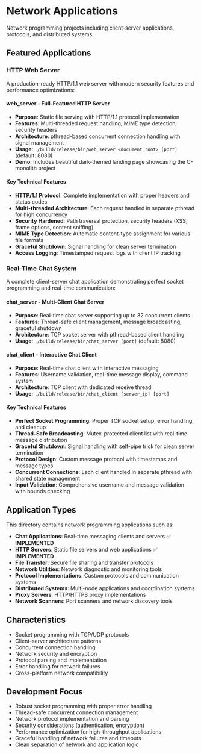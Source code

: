 # Network Applications

Network programming projects including client-server applications, protocols, and distributed systems.

## Featured Applications

### HTTP Web Server

A production-ready HTTP/1.1 web server with modern security features and performance optimizations:

#### **web_server** - Full-Featured HTTP Server

- **Purpose**: Static file serving with HTTP/1.1 protocol implementation
- **Features**: Multi-threaded request handling, MIME type detection, security headers
- **Architecture**: pthread-based concurrent connection handling with signal management
- **Usage**: `./build/release/bin/web_server <document_root> [port]` (default: 8080)
- **Demo**: Includes beautiful dark-themed landing page showcasing the C-monolith project

#### Key Technical Features

- **HTTP/1.1 Protocol**: Complete implementation with proper headers and status codes
- **Multi-threaded Architecture**: Each request handled in separate pthread for high concurrency
- **Security Hardened**: Path traversal protection, security headers (XSS, frame options, content sniffing)
- **MIME Type Detection**: Automatic content-type assignment for various file formats
- **Graceful Shutdown**: Signal handling for clean server termination
- **Access Logging**: Timestamped request logs with client IP tracking

### Real-Time Chat System

A complete client-server chat application demonstrating perfect socket programming and real-time communication:

#### **chat_server** - Multi-Client Chat Server

- **Purpose**: Real-time chat server supporting up to 32 concurrent clients
- **Features**: Thread-safe client management, message broadcasting, graceful shutdown
- **Architecture**: TCP socket server with pthread-based client handling
- **Usage**: `./build/release/bin/chat_server [port]` (default: 8080)

#### **chat_client** - Interactive Chat Client

- **Purpose**: Real-time chat client with interactive messaging
- **Features**: Username validation, real-time message display, command system
- **Architecture**: TCP client with dedicated receive thread
- **Usage**: `./build/release/bin/chat_client [server_ip] [port]`

#### Key Technical Features

- **Perfect Socket Programming**: Proper TCP socket setup, error handling, and cleanup
- **Thread-Safe Broadcasting**: Mutex-protected client list with real-time message distribution
- **Graceful Shutdown**: Signal handling with self-pipe trick for clean server termination
- **Protocol Design**: Custom message protocol with timestamps and message types
- **Concurrent Connections**: Each client handled in separate pthread with shared state management
- **Input Validation**: Comprehensive username and message validation with bounds checking

## Application Types

This directory contains network programming applications such as:

- **Chat Applications**: Real-time messaging clients and servers ✅ **IMPLEMENTED**
- **HTTP Servers**: Static file servers and web applications ✅ **IMPLEMENTED**
- **File Transfer**: Secure file sharing and transfer protocols
- **Network Utilities**: Network diagnostic and monitoring tools
- **Protocol Implementations**: Custom protocols and communication systems
- **Distributed Systems**: Multi-node applications and coordination systems
- **Proxy Servers**: HTTP/HTTPS proxy implementations
- **Network Scanners**: Port scanners and network discovery tools

## Characteristics

- Socket programming with TCP/UDP protocols
- Client-server architecture patterns
- Concurrent connection handling
- Network security and encryption
- Protocol parsing and implementation
- Error handling for network failures
- Cross-platform network compatibility

## Development Focus

- Robust socket programming with proper error handling
- Thread-safe concurrent connection management
- Network protocol implementation and parsing
- Security considerations (authentication, encryption)
- Performance optimization for high-throughput applications
- Graceful handling of network failures and timeouts
- Clean separation of network and application logic
